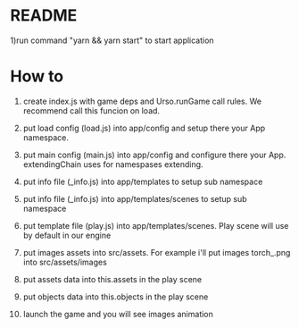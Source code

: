 # README #

1)run command "yarn && yarn start" to start application

# How to #

1) create index.js with game deps and Urso.runGame call rules.
We recommend call this funcion on load.

2) put load config (load.js) into app/config and setup there your App namespace.

3) put main config (main.js) into app/config and configure there your App.
extendingChain uses for namespases extending.

4) put info file (_info.js) into app/templates to setup sub namespace

5) put info file (_info.js) into app/templates/scenes to setup sub namespace

5) put template file (play.js) into app/templates/scenes.
Play scene will use by default in our engine

6) put images assets into src/assets. 
For example i'll put images torch_.png into src/assets/images

7) put assets data into this.assets in the play scene

8) put objects data into this.objects in the play scene

9) launch the game and you will see images animation
